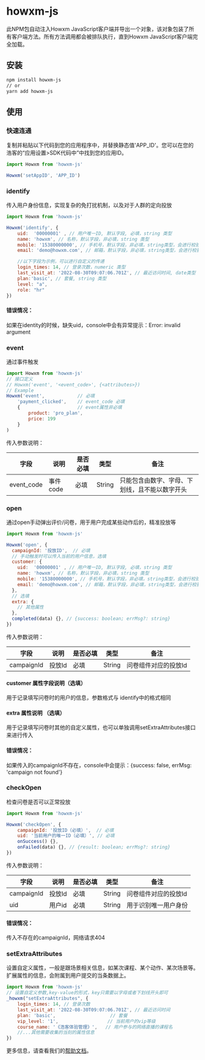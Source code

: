 # howxm-js

此NPM包自动注入Howxm JavaScript客户端并导出一个对象，该对象包装了所有客户端方法。所有方法调用都会被排队执行，直到Howxm JavaScript客户端完全加载。

## 安装

```sh
npm install howxm-js
// or
yarn add howxm-js
```

## 使用

### 快速连通

复制并粘贴以下代码到您的应用程序中，并替换静态值'APP_ID'。您可以在您的浩客的“应用设置>SDK代码中”中找到您的应用ID。

```js
import Howxm from 'howxm-js'

Howxm('setAppID', 'APP_ID')
```

### identify
传入用户身份信息，实现复杂的免打扰机制，以及对于人群的定向投放
```js
import Howxm from 'howxm-js'

Howxm('identify', {
    uid:  '00000001' , // 用户唯一ID, 默认字段, 必填，string 类型
    name: 'howxm', // 名称，默认字段，非必填，string 类型
    mobile: '15380000000', // 手机号，默认字段，非必填，string类型，会进行校验
    email: 'demo@howxm.com', // 邮箱，默认字段，非必填，string类型，会进行校验

    //以下字段为示例，可以进行自定义的传递
    login_times: 14, // 登录次数，numeric 类型
    last_visit_at: '2022-08-30T09:07:06.701Z', // 最近访问时间, date类型
    plan:'basic', // 套餐, string 类型
    level: "a",
    role: "hr"
})
```
#### 错误情况：
如果在identity的时候，缺失uid，console中会有异常提示：Error: invalid argument

### event
通过事件触发

```js
import Howxm from 'howxm-js'
// 接口定义
// Howxm('event', '<event_code>', {<attributes>})
// Example
Howxm('event',            // 必填
    'payment_clicked',    // event_code 必填
    {                     // event属性非必填
        product: 'pro_plan',
        price: 199
    }
)
```
传入参数说明：

| 字段  | 说明 | 是否必填  | 类型 | 备注 |  
| ----- | --- |----- | --- |----- |  
| event_code  | 事件code | 必填  | String | 只能包含由数字、字母、下划线，且不能以数字开头 |

### open
通过open手动弹出评价/问卷，用于用户完成某些动作后的，精准投放等

```js
import Howxm from 'howxm-js'

Howxm('open', {
  campaignId: '投放ID',  // 必填
  // 手动触发时可以传入当前的用户信息，选填
  customer: {
    uid:  '00000001' , // 用户唯一ID, 默认字段, 必填，string 类型
    name: 'howxm', // 名称，默认字段，非必填，string 类型
    mobile: '15380000000', // 手机号，默认字段，非必填，string类型，会进行校验
    email: 'demo@howxm.com', // 邮箱，默认字段，非必填，string类型，会进行校验
  },
  // 选填
  extra: {
    // 其他属性
  },
  completed(data) {}, // {success: boolean; errMsg?: string}
})
```

传入参数说明：

| 字段  | 说明   | 是否必填  | 类型 | 备注 |  
| ----- |------|----- | --- |--- |  
| campaignId  | 投放Id | 必填  | String | 问卷组件对应的投放Id |

#### customer 属性字段说明（选填）
用于记录填写问卷时的用户的信息，参数格式与 identify中的格式相同

#### extra 属性说明 （选填）
用于记录填写问卷时其他的自定义属性，也可以单独调用setExtraAttributes接口来进行传入

#### 错误情况：
如果传入的campaignId不存在，console中会提示：{success: false, errMsg: 'campaign not found'}

### checkOpen
检查问卷是否可以正常投放
```js
import Howxm from 'howxm-js'

Howxm('checkOpen', {
    campaignId: '投放ID（必填）',  // 必填
    uid: '当前用户的唯一ID（必填）', // 必填
    onSuccess() {},
    onFailed(data) {}, // {result: boolean; errMsg?: string}
})
```
传入参数说明：

| 字段  | 说明   | 是否必填  | 类型 | 备注 |  
| ----- |------|----- | --- |--- |  
| campaignId  | 投放Id | 必填  | String | 问卷组件对应的投放Id |
| uid  | 用户id | 必填  | String | 用于识别唯一用户身份 |

#### 错误情况：
传入不存在的campaignId，网络请求404

### setExtraAttributes
设置自定义属性，一般是跟场景相关信息，如某次课程、某个动作、某次场景等。扩展属性的信息，会附属到用户提交的当条数据上。
```js
import Howxm from 'howxm-js'
// 设置自定义参数,key-value的形式，key只需要以字母或者下划线开头即可
_howxm("setExtraAttributes", {
    login_times: 14, // 登录次数
    last_visit_at: '2022-08-30T09:07:06.701Z', // 最近访问时间
    plan: 'basic',                    // 套餐
    vip_level: '1',                  // 当前用户的vip等级
    course_name: '《浩客体验管理》',   // 用户参与的网络直播的课程名
    //...其他需要收集的当刻的属性信息
})

```

更多信息，请查看我们的[帮助文档](https://howxm.com/help/articles/npm-web-sdk-intro)。
